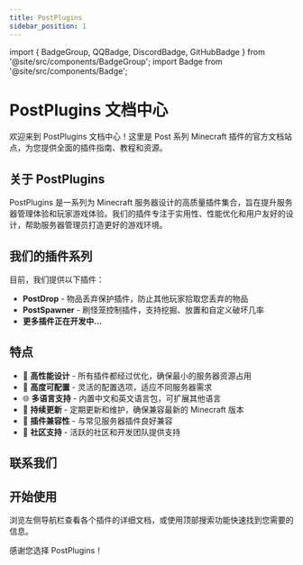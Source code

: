 ```yaml
---
title: PostPlugins
sidebar_position: 1
---
```


import { BadgeGroup, QQBadge, DiscordBadge, GitHubBadge } from '@site/src/components/BadgeGroup';
import Badge from '@site/src/components/Badge';

# PostPlugins 文档中心

欢迎来到 PostPlugins 文档中心！这里是 Post 系列 Minecraft 插件的官方文档站点，为您提供全面的插件指南、教程和资源。

## 关于 PostPlugins

PostPlugins 是一系列为 Minecraft 服务器设计的高质量插件集合，旨在提升服务器管理体验和玩家游戏体验。我们的插件专注于实用性、性能优化和用户友好的设计，帮助服务器管理员打造更好的游戏环境。

## 我们的插件系列

目前，我们提供以下插件：

- **PostDrop** - 物品丢弃保护插件，防止其他玩家拾取您丢弃的物品
- **PostSpawner** - 刷怪笼控制插件，支持挖掘、放置和自定义破坏几率
- **更多插件正在开发中...**

## 特点

- 🚀 **高性能设计** - 所有插件都经过优化，确保最小的服务器资源占用
- 🔧 **高度可配置** - 灵活的配置选项，适应不同服务器需求
- 🌐 **多语言支持** - 内置中文和英文语言包，可扩展其他语言
- 🔄 **持续更新** - 定期更新和维护，确保兼容最新的 Minecraft 版本
- 🤝 **插件兼容性** - 与常见服务器插件良好兼容
- 💬 **社区支持** - 活跃的社区和开发团队提供支持

## 联系我们

<BadgeGroup>
  <QQBadge link="https://example.com/qq" />
  <DiscordBadge link="https://discord.gg/example" />
  <GitHubBadge link="https://github.com/postyizhan" />
</BadgeGroup>

## 开始使用

浏览左侧导航栏查看各个插件的详细文档，或使用顶部搜索功能快速找到您需要的信息。

感谢您选择 PostPlugins！

